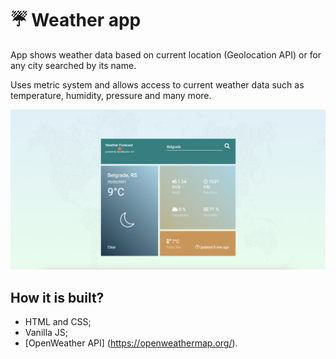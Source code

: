 # ☔️ Weather app

App shows weather data based on current location (Geolocation API) or for any city searched by its name.

Uses metric system and allows access to current weather data such as temperature, humidity, pressure and many more.

<div align="center" markdown="1">

<img src="./weather-bel.png" alt="belgrade-weather-app">

</div>

## How it is built?

- HTML and CSS;
- Vanilla JS;
- [OpenWeather API] (https://openweathermap.org/).
